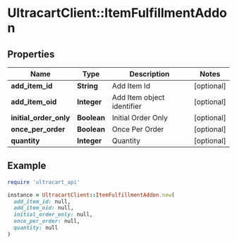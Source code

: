 # UltracartClient::ItemFulfillmentAddon

## Properties

| Name | Type | Description | Notes |
| ---- | ---- | ----------- | ----- |
| **add_item_id** | **String** | Add Item Id | [optional] |
| **add_item_oid** | **Integer** | Add Item object identifier | [optional] |
| **initial_order_only** | **Boolean** | Initial Order Only | [optional] |
| **once_per_order** | **Boolean** | Once Per Order | [optional] |
| **quantity** | **Integer** | Quantity | [optional] |

## Example

```ruby
require 'ultracart_api'

instance = UltracartClient::ItemFulfillmentAddon.new(
  add_item_id: null,
  add_item_oid: null,
  initial_order_only: null,
  once_per_order: null,
  quantity: null
)
```

